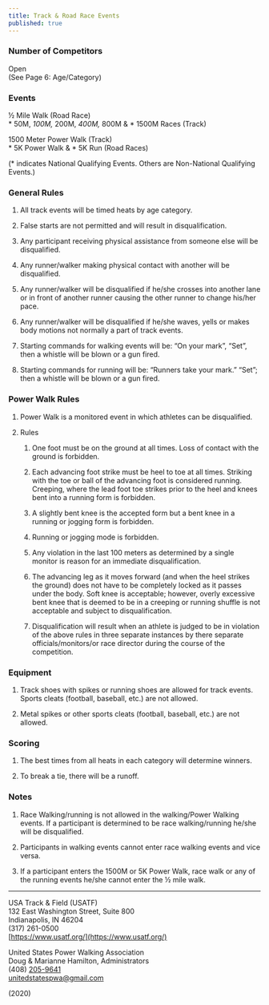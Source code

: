 ```yaml
---
title: Track & Road Race Events
published: true
---
```

### Number of Competitors

Open  
(See Page 6: Age/Category)

### Events

½ Mile Walk (Road Race)  
\* 50M, _100M,_ 200M, _400M,_ 800M & \* 1500M Races (Track)

1500 Meter Power Walk (Track)  
\* 5K Power Walk & \* 5K Run (Road Races)

(\* indicates National Qualifying Events. Others are Non-National Qualifying Events.)

### General Rules

1.  All track events will be timed heats by age category.
    
2.  False starts are not permitted and will result in disqualification.
    
3.  Any participant receiving physical assistance from someone else will be disqualified.
    
4.  Any runner/walker making physical contact with another will be disqualified.
    
5.  Any runner/walker will be disqualified if he/she crosses into another lane or in front of another runner causing the other runner to change his/her pace.
    
6.  Any runner/walker will be disqualified if he/she waves, yells or makes body motions not normally a part of track events.
    
7.  Starting commands for walking events will be: “On your mark”, “Set”, then a whistle will be blown or a gun fired.
    
8.  Starting commands for running will be: “Runners take your mark.” “Set”; then a whistle will be blown or a gun fired.
    

### Power Walk Rules

1.  Power Walk is a monitored event in which athletes can be disqualified.
    
2.  Rules
    
    1.  One foot must be on the ground at all times. Loss of contact with the ground is forbidden.
        
    2.  Each advancing foot strike must be heel to toe at all times. Striking with the toe or ball of the advancing foot is considered running. Creeping, where the lead foot toe strikes prior to the heel and knees bent into a running form is forbidden.
        
    3.  A slightly bent knee is the accepted form but a bent knee in a running or jogging form is forbidden.
        
    4.  Running or jogging mode is forbidden.
        
    5.  Any violation in the last 100 meters as determined by a single monitor is reason for an immediate disqualification.
        
    6.  The advancing leg as it moves forward (and when the heel strikes the ground) does not have to be completely locked as it passes under the body. Soft knee is acceptable; however, overly excessive bent knee that is deemed to be in a creeping or running shuffle is not acceptable and subject to disqualification.
        
    7.  Disqualification will result when an athlete is judged to be in violation of the above rules in three separate instances by there separate officials/monitors/or race director during the course of the competition.
        

### Equipment

1.  Track shoes with spikes or running shoes are allowed for track events. Sports cleats (football, baseball, etc.) are not allowed.
    
2.  Metal spikes or other sports cleats (football, baseball, etc.) are not allowed.
    

### Scoring

1.  The best times from all heats in each category will determine winners.
    
2.  To break a tie, there will be a runoff.
    

### Notes

1.  Race Walking/running is not allowed in the walking/Power Walking events. If a participant is determined to be race walking/running he/she will be disqualified.
    
2.  Participants in walking events cannot enter race walking events and vice versa.
    
3.  If a participant enters the 1500M or 5K Power Walk, race walk or any of the running events he/she cannot enter the ½ mile walk.
    

* * *

USA Track & Field (USATF)  
132 East Washington Street, Suite 800  
Indianapolis, IN 46204  
(317) 261-0500  
[https://www.usatf.org/](https://www.usatf.org/)

United States Power Walking Association  
Doug & Marianne Hamilton, Administrators  
(408) [205-9641  
unitedstatespwa@gmail.com](mailto:205-9641￼unitedstatespwa@gmail.com)

(2020)